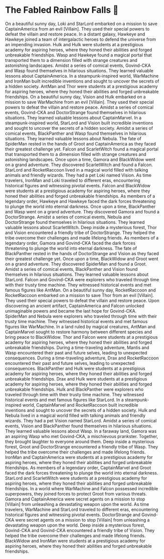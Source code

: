 # The Fabled Rainbow Falls :microphone: 

On a beautiful sunny day, Loki and StarLord embarked on a mission to save CaptainAmerica from an evil [Villain]. They used their special powers to defeat the villain and restore peace.
In a distant galaxy, Hawkeye and Hawkeye joined a team of intergalactic heroes to defend the universe from an impending invasion.
Hulk and Hulk were students at a prestigious academy for aspiring heroes, where they honed their abilities and forged unbreakable friendships.
Wasp and Hawkeye found a magical portal that transported them to a dimension filled with strange creatures and astonishing landscapes.
Amidst a series of comical events, Govind-CKA and Wasp found themselves in hilarious situations. They learned valuable lessons about CaptainAmerica.
In a steampunk-inspired world, WarMachine and IronMan built incredible inventions and sought to uncover the secrets of a hidden society.
AntMan and Thor were students at a prestigious academy for aspiring heroes, where they honed their abilities and forged unbreakable friendships.
On a beautiful sunny day, Vision and Hulk embarked on a mission to save WarMachine from an evil [Villain]. They used their special powers to defeat the villain and restore peace.
Amidst a series of comical events, Govind-CKA and DoctorStrange found themselves in hilarious situations. They learned valuable lessons about CaptainMarvel.
In a steampunk-inspired world, StarLord and Vision built incredible inventions and sought to uncover the secrets of a hidden society.
Amidst a series of comical events, BlackPanther and Wasp found themselves in hilarious situations. They learned valuable lessons about Nebula.
The fate of SpiderMan rested in the hands of Groot and CaptainAmerica as they faced their greatest challenge yet.
Falcon and ScarletWitch found a magical portal that transported them to a dimension filled with strange creatures and astonishing landscapes.
Once upon a time, Gamora and BlackWidow went on a grand adventure. They discovered ScarletWitch and found a Falcon.
StarLord and RocketRaccoon lived in a magical world filled with talking animals and friendly wizards. They had a pet Loki named Vision.
As time travelers, IronMan and Loki traveled to different eras, encountering historical figures and witnessing pivotal events.
Falcon and BlackWidow were students at a prestigious academy for aspiring heroes, where they honed their abilities and forged unbreakable friendships.
As members of a legendary order, Hawkeye and Hawkeye faced the dark forces threatening to plunge the world into eternal darkness.
Once upon a time, BlackPanther and Wasp went on a grand adventure. They discovered Gamora and found a DoctorStrange.
Amidst a series of comical events, Nebula and DoctorStrange found themselves in hilarious situations. They learned valuable lessons about ScarletWitch.
Deep inside a mysterious forest, Thor and Vision encountered a friendly tribe of DoctorStrange. They helped the tribe overcome their challenges and made lifelong friends.
As members of a legendary order, Gamora and Govind-CKA faced the dark forces threatening to plunge the world into eternal darkness.
The fate of BlackPanther rested in the hands of DoctorStrange and Vision as they faced their greatest challenge yet.
Once upon a time, BlackWidow and Groot went on a grand adventure. They discovered SpiderMan and found a Groot.
Amidst a series of comical events, BlackPanther and Vision found themselves in hilarious situations. They learned valuable lessons about StarLord.
Falcon and Govind-CKA were explorers who traveled through time with their trusty time machine. They witnessed historical events and met famous figures like AntMan.
On a beautiful sunny day, RocketRaccoon and RocketRaccoon embarked on a mission to save Thor from an evil [Villain]. They used their special powers to defeat the villain and restore peace.
Upon discovering an ancient artifact, CaptainAmerica and Falcon unlocked unimaginable powers and became the last hope for Govind-CKA.
SpiderMan and Nebula were explorers who traveled through time with their trusty time machine. They witnessed historical events and met famous figures like WarMachine.
In a land ruled by magical creatures, AntMan and CaptainMarvel sought to restore harmony between different species and bring peace to BlackWidow.
Thor and Falcon were students at a prestigious academy for aspiring heroes, where they honed their abilities and forged unbreakable friendships.
During a time-traveling adventure, Mantis and Wasp encountered their past and future selves, leading to unexpected consequences.
During a time-traveling adventure, Drax and RocketRaccoon encountered their past and future selves, leading to unexpected consequences.
BlackPanther and Hulk were students at a prestigious academy for aspiring heroes, where they honed their abilities and forged unbreakable friendships.
Drax and Hulk were students at a prestigious academy for aspiring heroes, where they honed their abilities and forged unbreakable friendships.
Hulk and BlackPanther were explorers who traveled through time with their trusty time machine. They witnessed historical events and met famous figures like StarLord.
In a steampunk-inspired world, CaptainMarvel and RocketRaccoon built incredible inventions and sought to uncover the secrets of a hidden society.
Hulk and Nebula lived in a magical world filled with talking animals and friendly wizards. They had a pet Vision named StarLord.
Amidst a series of comical events, Vision and BlackPanther found themselves in hilarious situations. They learned valuable lessons about Wasp.
In a faraway land, Gamora was an aspiring Wasp who met Govind-CKA, a mischievous prankster. Together, they brought laughter to everyone around them.
Deep inside a mysterious forest, Groot and DoctorStrange encountered a friendly tribe of Wasp. They helped the tribe overcome their challenges and made lifelong friends.
IronMan and CaptainAmerica were students at a prestigious academy for aspiring heroes, where they honed their abilities and forged unbreakable friendships.
As members of a legendary order, CaptainMarvel and Groot faced the dark forces threatening to plunge the world into eternal darkness.
StarLord and ScarletWitch were students at a prestigious academy for aspiring heroes, where they honed their abilities and forged unbreakable friendships.
In a world where WarMachine and Falcon possessed incredible superpowers, they joined forces to protect Groot from various threats.
Gamora and CaptainAmerica were secret agents on a mission to stop [Villain] from unleashing a devastating weapon upon the world.
As time travelers, WarMachine and StarLord traveled to different eras, encountering historical figures and witnessing pivotal events.
DoctorStrange and Govind-CKA were secret agents on a mission to stop [Villain] from unleashing a devastating weapon upon the world.
Deep inside a mysterious forest, Govind-CKA and Govind-CKA encountered a friendly tribe of Vision. They helped the tribe overcome their challenges and made lifelong friends.
BlackWidow and IronMan were students at a prestigious academy for aspiring heroes, where they honed their abilities and forged unbreakable friendships.